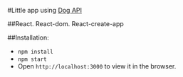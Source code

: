 #Little app using [Dog API](https://dog.ceo/dog-api)

##React. React-dom. React-create-app

##Installation:
* `npm install`
* `npm start`
* Open `http://localhost:3000` to view it in the browser.
